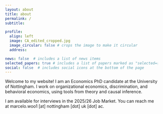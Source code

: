 ```yaml
---
layout: about
title: about
permalink: /
subtitle: 

profile:
  align: left
  image: CA_edited_cropped.jpg
  image_circular: false # crops the image to make it circular
  address: 

news: false  # includes a list of news items
selected_papers: true # includes a list of papers marked as "selected={true}"
social: false  # includes social icons at the bottom of the page
---
```


Welcome to my website! I am an Economics PhD candidate at the University of Nottingham. I work on organizational economics, discrimination, and behavioral economics, using tools from theory and causal inference. 

I am available for interviews in the 2025/26 Job Market. You can reach me at marcelo.woo1 [at] nottingham [dot] uk [dot] ac. 

<!-- Check out my job market candidate website at [this link](https://sites.harvard.edu/constanza-abuin/). -->
